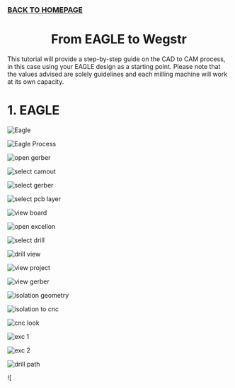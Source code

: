 ### [BACK TO HOMEPAGE](https://ejwilcoxprojects.github.io)

<h1 align="center">From EAGLE to Wegstr</h1>



This tutorial will provide a step-by-step guide on the CAD to CAM process, in this case using your EAGLE design as a starting point. Please note that the values advised are solely guidelines and each milling machine will work at its own capacity.

# 1. EAGLE

![Eagle](https://i.ibb.co/9v0s00C/Eagle-cam.png)

![Eagle Process](https://i.ibb.co/Fn1K4dC/Process-job.png)

![open gerber](https://i.ibb.co/hV4rqY3/Open-Gerber.png)

![select camout](https://i.ibb.co/C0PdTx4/Select-CAM.png)

![select gerber](https://i.ibb.co/K7JDfp0/image-2022-08-01-103813222.png)

![select pcb layer](https://i.ibb.co/BtJ5FPT/image-2022-08-01-103935528.png)

![view board](https://i.ibb.co/LxQHrRS/Gerber-View.png)

![open excellon](https://i.ibb.co/hZBVL7M/image-2022-08-01-104349251.png)

![select drill](https://i.ibb.co/C2xxDtF/image-2022-08-01-104505468.png)

![drill view](https://i.ibb.co/3hg929D/Drill-View.png)

![view project](https://i.ibb.co/FhJ4L9g/View-Project.png)

![view gerber](https://i.ibb.co/kgLsdR5/Gerber-Object-Selected.png)

![isolation geometry](https://i.ibb.co/RC8y0v6/Isolation-Tool-View.png)

![isolation to cnc](https://i.ibb.co/C7hHVBM/Generate-CNC-Job-Object-Isolation-Geometry.png)

![cnc look](https://i.ibb.co/YWYDBdc/CNC-View.png)

![exc 1](https://i.ibb.co/gZ3yzwt/Excellon-object-1.png)

![exc 2](https://i.ibb.co/wR3YTWL/Excellon-object-2.png)

![drill path](https://i.ibb.co/h7H2Yyz/image-2022-08-01-110041317.png)

![


